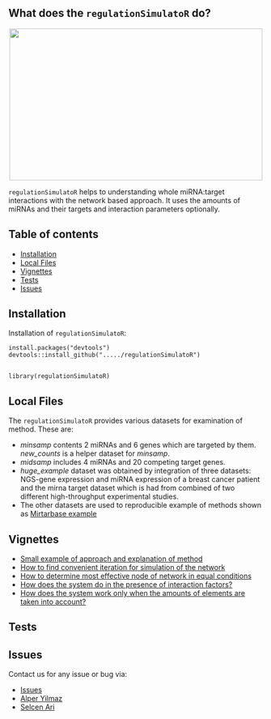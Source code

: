 

## What does the `regulationSimulatoR` do?

<p align="center">
  <img width="500" height="300" src="https://media.giphy.com/media/l0ErNdz1w5vt3YdZm/giphy.gif">
</p>

`regulationSimulatoR` helps to understanding whole miRNA:target interactions with the network based approach. It uses the amounts of miRNAs and their targets and interaction parameters optionally.


## Table of contents

<!--ts-->
 
   * [Installation](#installation)
   * [Local Files](#local-files)
   * [Vignettes](#vignettes)
   * [Tests](#tests)
   * [Issues](#issues)
   
 <!--te-->

## Installation

Installation of `regulationSimulatoR`:

```
install.packages("devtools")
devtools::install_github("...../regulationSimulatoR")


library(regulationSimulatoR)

```

## Local Files

The `regulationSimulatoR` provides various datasets for examination of method. These are:

- *minsamp* contents 2 miRNAs and 6 genes which are targeted by them. *new_counts* is a helper dataset for *minsamp*.
- *midsamp* includes 4 miRNAs and 20 competing target genes.
- *huge_example* dataset was obtained by integration of three datasets: NGS-gene expression and miRNA expression of a breast cancer patient and  the mirna target dataset which is had from combined of two different high-throughput experimental studies.
- The other datasets are used to reproducible example of methods shown as [Mirtarbase example](https://github.com/selcenari/regulationSimulatoR/blob/master/doc/mirtarbase_example.html)


## Vignettes

- [Small example of approach and explanation of method](https://github.com/selcenari/regulationSimulatoR/blob/master/doc/small_sample.html)
- [How to find convenient iteration for simulation of the network](https://github.com/selcenari/regulationSimulatoR/blob/master/doc/convenient_iteration.html)
- [How to determine most effective node of network in equal conditions](https://github.com/selcenari/regulationSimulatoR/blob/master/doc/perturbation_sample.html)
- [How does the system do in the presence of interaction factors?](https://github.com/selcenari/regulationSimulatoR/blob/master/doc/realexample.html)
- [How does the system work only when the amounts of elements are taken into account?](https://github.com/selcenari/regulationSimulatoR/blob/master/doc/mirtarbase_example.html)

## Tests



## Issues

Contact us for any issue or bug via:

- [Issues](https://github.com/selcenari/regulationSimulatoR/issues)
- [Alper Yilmaz](mailto:alperyilmaz@gmail.com)
- [Selcen Ari](mailto:selcenarii@gmail.com)
